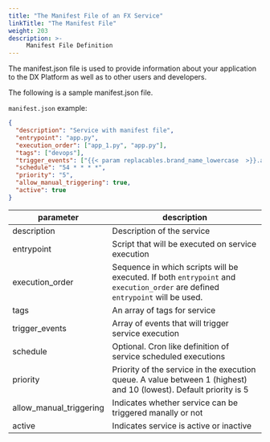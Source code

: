 ```yaml
---
title: "The Manifest File of an FX Service"
linkTitle: "The Manifest File"
weight: 203
description: >-
     Manifest File Definition
---
```

The manifest.json file is used to provide information about your application to the DX Platform as well as to other users and developers.

The following is a sample manifest.json file.


`manifest.json` example:

```json
{
  "description": "Service with manifest file",
  "entrypoint": "app.py",
  "execution_order": ["app_1.py", "app.py"],
  "tags": ["devops"],
  "trigger_events": ["{{< param replacables.brand_name_lowercase  >}}.apps.minio.file_uploaded"],
  "schedule": "54 * * * *",
  "priority": "5",
  "allow_manual_triggering": true,
  "active": true
}
```


| parameter               | description                                                                                                                   |
|-------------------------|-------------------------------------------------------------------------------------------------------------------------------|
| description             | Description of the service                                                                                                    |
| entrypoint              | Script that will be executed on service execution                                                                             |                                                                         |
| execution_order         | Sequence in which scripts will be executed. If both `entrypoint` and `execution_order` are defined `entrypoint` will be used. 
| tags                    | An array of tags for service                                                                                                  |
| trigger_events          | Array of events that will trigger service execution                                                                           |
| schedule                | Optional. Cron like definition of service scheduled executions                                                                |
| priority                | Priority of the service in the execution queue. A value between 1 (highest) and 10 (lowest). Default priority is 5            |
| allow_manual_triggering | Indicates whether service can be triggered manally or not                                                                     |
| active                  | Indicates service is active or inactive                                                                                       |
